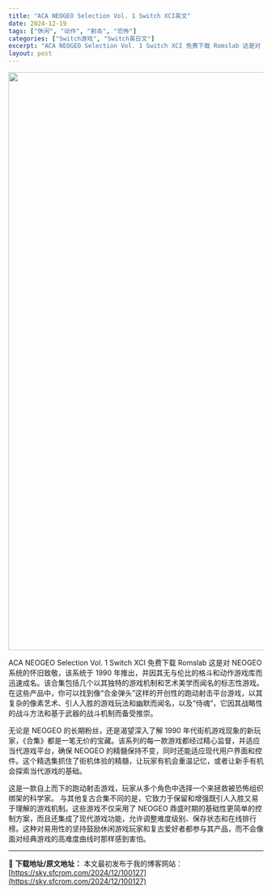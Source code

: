 ```yaml
---
title: "ACA NEOGEO Selection Vol. 1 Switch XCI英文"
date: 2024-12-19
tags: ["休闲", "动作", "射击", "恐怖"]
categories: ["Switch游戏", "Switch英日文"]
excerpt: "ACA NEOGEO Selection Vol. 1 Switch XCI 免费下载 Romslab 这是对 NEOGEO 系统的怀旧致敬，该系统于 1990 年推出，并因其无与伦比的格斗和动作游戏库而迅速成名。该合集包括几个以其独特的游戏机制和艺术美学而闻名的标志性游戏。在这些产品中，你可以找到&hellip;"
layout: post
---
```


<img class="aligncenter size-full wp-image-100128" src="https://sky.sfcrom.com/wp-content/uploads/2024/12/2024121901475977.webp" alt="" width="700" height="1142" />

ACA NEOGEO Selection Vol. 1 Switch XCI 免费下载 Romslab 这是对 NEOGEO 系统的怀旧致敬，该系统于 1990 年推出，并因其无与伦比的格斗和动作游戏库而迅速成名。该合集包括几个以其独特的游戏机制和艺术美学而闻名的标志性游戏。在这些产品中，你可以找到像“合金弹头”这样的开创性的跑动射击平台游戏，以其复杂的像素艺术、引人入胜的游戏玩法和幽默而闻名，以及“侍魂”，它因其战略性的战斗方法和基于武器的战斗机制而备受推崇。

无论是 NEOGEO 的长期粉丝，还是渴望深入了解 1990 年代街机游戏现象的新玩家，《合集》都是一笔无价的宝藏。该系列的每一款游戏都经过精心监督，并适应当代游戏平台，确保 NEOGEO 的精髓保持不变，同时还能适应现代用户界面和控件。这个精选集抓住了街机体验的精髓，让玩家有机会重温记忆，或者让新手有机会探索当代游戏的基础。

这是一款自上而下的跑动射击游戏，玩家从多个角色中选择一个来拯救被恐怖组织绑架的科学家。
与其他复古合集不同的是，它致力于保留和增强既引人入胜又易于理解的游戏机制。这些游戏不仅采用了 NEOGEO 鼎盛时期的基础性更简单的控制方案，而且还集成了现代游戏功能，允许调整难度级别、保存状态和在线排行榜。这种对易用性的坚持鼓励休闲游戏玩家和复古爱好者都参与其产品，而不会像面对经典游戏的高难度曲线时那样感到害怕。

---
📖 **下载地址/原文地址：** 本文最初发布于我的博客网站：[https://sky.sfcrom.com/2024/12/100127](https://sky.sfcrom.com/2024/12/100127)
